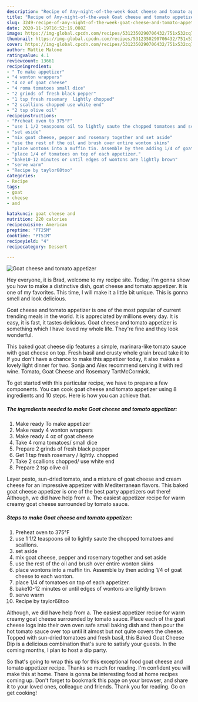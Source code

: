 ```yaml
---
description: "Recipe of Any-night-of-the-week Goat cheese and tomato appetizer"
title: "Recipe of Any-night-of-the-week Goat cheese and tomato appetizer"
slug: 3249-recipe-of-any-night-of-the-week-goat-cheese-and-tomato-appetizer
date: 2020-11-19T16:52:19.008Z
image: https://img-global.cpcdn.com/recipes/5312350290706432/751x532cq70/goat-cheese-and-tomato-appetizer-recipe-main-photo.jpg
thumbnail: https://img-global.cpcdn.com/recipes/5312350290706432/751x532cq70/goat-cheese-and-tomato-appetizer-recipe-main-photo.jpg
cover: https://img-global.cpcdn.com/recipes/5312350290706432/751x532cq70/goat-cheese-and-tomato-appetizer-recipe-main-photo.jpg
author: Mattie Malone
ratingvalue: 4.1
reviewcount: 13661
recipeingredient:
- " To make appetizer"
- "4 wonton wrappers"
- "4 oz of goat cheese"
- "4 roma tomatoes small dice"
- "2 grinds of fresh black pepper"
- "1 tsp fresh rosemary  lightly chopped"
- "2 scallions chopped use white end"
- "2 tsp olive oil"
recipeinstructions:
- "Preheat oven to 375°F"
- "use 1 1/2 teaspoons oil to lightly saute the chopped tomatoes and scallions."
- "set aside"
- "mix goat cheese, pepper and rosemary together and set aside"
- "use the rest of the oil and brush over entire wonton skins"
- "place wontons into a muffin tin. Assemble by then adding 1/4 of goat cheese to each wonton."
- "place 1/4 of tomatoes on top of each appetizer."
- "bake10-12 minutes or until edges of wontons are lightly brown"
- "serve warm"
- "Recipe by taylor68too"
categories:
- Recipe
tags:
- goat
- cheese
- and

katakunci: goat cheese and 
nutrition: 220 calories
recipecuisine: American
preptime: "PT25M"
cooktime: "PT51M"
recipeyield: "4"
recipecategory: Dessert

---
```



![Goat cheese and tomato appetizer](https://img-global.cpcdn.com/recipes/5312350290706432/751x532cq70/goat-cheese-and-tomato-appetizer-recipe-main-photo.jpg)

Hey everyone, it is Brad, welcome to my recipe site. Today, I'm gonna show you how to make a distinctive dish, goat cheese and tomato appetizer. It is one of my favorites. This time, I will make it a little bit unique. This is gonna smell and look delicious.

Goat cheese and tomato appetizer is one of the most popular of current trending meals in the world. It is appreciated by millions every day. It is easy, it is fast, it tastes delicious. Goat cheese and tomato appetizer is something which I have loved my whole life. They're fine and they look wonderful.

This baked goat cheese dip features a simple, marinara-like tomato sauce with goat cheese on top. Fresh basil and crusty whole grain bread take it to If you don&#39;t have a chance to make this appetizer today, it also makes a lovely light dinner for two. Sonja and Alex recommend serving it with red wine. Tomato, Goat Cheese and Rosemary TartMcCormick.


To get started with this particular recipe, we have to prepare a few components. You can cook goat cheese and tomato appetizer using 8 ingredients and 10 steps. Here is how you can achieve that.

<!--inarticleads1-->

##### The ingredients needed to make Goat cheese and tomato appetizer:

1. Make ready  To make appetizer
1. Make ready 4 wonton wrappers
1. Make ready 4 oz of goat cheese
1. Take 4 roma tomatoes/ small dice
1. Prepare 2 grinds of fresh black pepper
1. Get 1 tsp fresh rosemary / lightly. chopped
1. Take 2 scallions chopped/ use white end
1. Prepare 2 tsp olive oil


Layer pesto, sun-dried tomato, and a mixture of goat cheese and cream cheese for an impressive appetizer with Mediterranean flavors. This baked goat cheese appetizer is one of the best party appetizers out there! Although, we did have help from a. The easiest appetizer recipe for warm creamy goat cheese surrounded by tomato sauce. 

<!--inarticleads2-->

##### Steps to make Goat cheese and tomato appetizer:

1. Preheat oven to 375°F
1. use 1 1/2 teaspoons oil to lightly saute the chopped tomatoes and scallions.
1. set aside
1. mix goat cheese, pepper and rosemary together and set aside
1. use the rest of the oil and brush over entire wonton skins
1. place wontons into a muffin tin. Assemble by then adding 1/4 of goat cheese to each wonton.
1. place 1/4 of tomatoes on top of each appetizer.
1. bake10-12 minutes or until edges of wontons are lightly brown
1. serve warm
1. Recipe by taylor68too


Although, we did have help from a. The easiest appetizer recipe for warm creamy goat cheese surrounded by tomato sauce. Place each of the goat cheese logs into their own oven safe small baking dish and then pour the hot tomato sauce over top until it almost but not quite covers the cheese. Topped with sun-dried tomatoes and fresh basil, this Baked Goat Cheese Dip is a delicious combination that&#39;s sure to satisfy your guests. In the coming months, I plan to host a dip party. 

So that's going to wrap this up for this exceptional food goat cheese and tomato appetizer recipe. Thanks so much for reading. I'm confident you will make this at home. There is gonna be interesting food at home recipes coming up. Don't forget to bookmark this page on your browser, and share it to your loved ones, colleague and friends. Thank you for reading. Go on get cooking!
